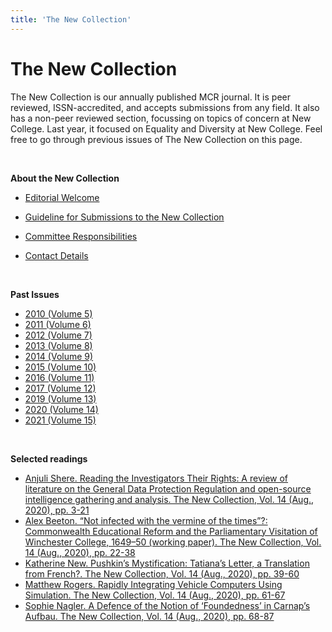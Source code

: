 ```yaml
---
title: 'The New Collection'
---
```


<!-- Lets try add in an intro image -->
<!-- ![Intro Image](/images/nc/garden_quad.jpg) -->

# The New Collection

The New Collection is our annually published MCR journal. It is peer reviewed, ISSN-accredited, and accepts submissions from any field. It also has a non-peer reviewed section, focussing on topics of concern at New College. Last year, it focused on Equality and Diversity at New College. Feel free to go through previous issues of The New Collection on this page.

&nbsp;

__About the New Collection__

* [Editorial Welcome](/editorial/index.html)

* [Guideline for Submissions to the New Collection](/submission/index.html)

* [Committee Responsibilities](/comm/index.html)

* [Contact Details](/contact_collection/index.html)

&nbsp;

__Past Issues__

* [2010 (Volume 5)](/docs/NewCollection2010.pdf)
* [2011 (Volume 6)](/docs/NewCollection2011.pdf)
* [2012 (Volume 7)](/docs/NewCollection2012.pdf)
* [2013 (Volume 8)](/docs/NewCollection2013.pdf)
* [2014 (Volume 9)](/docs/NewCollection2014.pdf)
* [2015 (Volume 10)](/docs/NewCollection2015.pdf)
* [2016 (Volume 11)](/docs/NewCollection2016.pdf)
* [2017 (Volume 12)](/docs/NewCollection2017.pdf)
* [2019 (Volume 13)](/docs/NewCollection2019.pdf)
* [2020 (Volume 14)](/docs/NewCollection2020.pdf)
* [2021 (Volume 15)](/docs/NewCollection2021.pdf)

&nbsp;

__Selected readings__

* [Anjuli Shere. Reading the Investigators Their Rights: A review of literature on the General Data
Protection Regulation and open-source intelligence gathering and analysis. The New Collection, Vol. 14 (Aug., 2020), pp. 3-21](/docs/NewCollection2020_Shere.pdf)
* [Alex Beeton. “Not infected with the vermine of the times”?: Commonwealth Educational Reform
and the Parliamentary Visitation of Winchester College, 1649–50 (working paper). The New Collection, Vol. 14 (Aug., 2020), pp. 22-38](/docs/NewCollection2020_Beeton.pdf)
* [Katherine New. Pushkin’s Mystification: Tatiana’s Letter, a Translation from French?. The New Collection, Vol. 14 (Aug., 2020), pp. 39-60](/docs/NewCollection2020_New.pdf)
* [Matthew Rogers. Rapidly Integrating Vehicle Computers Using Simulation. The New Collection, Vol. 14 (Aug., 2020), pp. 61-67](/docs/NewCollection2020_Rogers.pdf)
* [Sophie Nagler. A Defence of the Notion of ‘Foundedness’ in Carnap’s Aufbau. The New Collection, Vol. 14 (Aug., 2020), pp. 68-87](/docs/NewCollection2020_Nagler.pdf)


